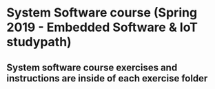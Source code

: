 # System Software course (Spring 2019 - Embedded Software & IoT studypath)

## System software course exercises and instructions are inside of each exercise folder
